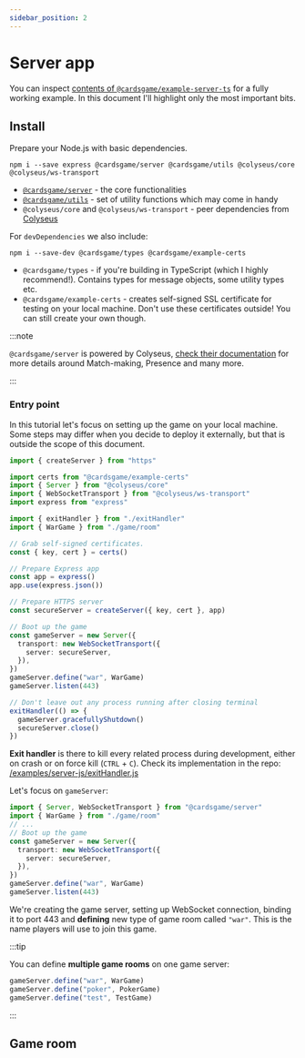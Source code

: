 ```yaml
---
sidebar_position: 2
---
```


# Server app

You can inspect [contents of `@cardsgame/example-server-ts`](https://github.com/Zielak/cardsGame/tree/development/examples/server-ts) for a fully working example. In this document I'll highlight only the most important bits.

## Install

Prepare your Node.js with basic dependencies.

```
npm i --save express @cardsgame/server @cardsgame/utils @colyseus/core @colyseus/ws-transport
```

- [`@cardsgame/server`](/api/server/) - the core functionalities
- [`@cardsgame/utils`](/api/utils/) - set of utility functions which may come in handy
- `@colyseus/core` and `@colyseus/ws-transport` - peer dependencies from [Colyseus](https://docs.colyseus.io/colyseus/)

For `devDependencies` we also include:

```
npm i --save-dev @cardsgame/types @cardsgame/example-certs
```

- `@cardsgame/types` - if you're building in TypeScript (which I highly recommend!). Contains types for message objects, some utility types etc.
- `@cardsgame/example-certs` - creates self-signed SSL certificate for testing on your local machine. Don't use these certificates outside! You can still create your own though.

:::note

`@cardsgame/server` is powered by Colyseus, [check their documentation](https://docs.colyseus.io/colyseus/server/api/) for more details around Match-making, Presence and many more.

:::

### Entry point

In this tutorial let's focus on setting up the game on your local machine. Some steps may differ when you decide to deploy it externally, but that is outside the scope of this document.

```ts title="/src/app.ts"
import { createServer } from "https"

import certs from "@cardsgame/example-certs"
import { Server } from "@colyseus/core"
import { WebSocketTransport } from "@colyseus/ws-transport"
import express from "express"

import { exitHandler } from "./exitHandler"
import { WarGame } from "./game/room"

// Grab self-signed certificates.
const { key, cert } = certs()

// Prepare Express app
const app = express()
app.use(express.json())

// Prepare HTTPS server
const secureServer = createServer({ key, cert }, app)

// Boot up the game
const gameServer = new Server({
  transport: new WebSocketTransport({
    server: secureServer,
  }),
})
gameServer.define("war", WarGame)
gameServer.listen(443)

// Don't leave out any process running after closing terminal
exitHandler(() => {
  gameServer.gracefullyShutdown()
  secureServer.close()
})
```

**Exit handler** is there to kill every related process during development, either on crash or on force kill (`CTRL` + `C`). Check its implementation in the repo: [/examples/server-js/exitHandler.js](https://github.com/Zielak/cardsGame/blob/development/examples/server-ts/src/exitHandler.ts)

Let's focus on `gameServer`:

```ts
import { Server, WebSocketTransport } from "@cardsgame/server"
import { WarGame } from "./game/room"
// ...
// Boot up the game
const gameServer = new Server({
  transport: new WebSocketTransport({
    server: secureServer,
  }),
})
gameServer.define("war", WarGame)
gameServer.listen(443)
```

We're creating the game server, setting up WebSocket connection, binding it to port 443 and **defining** new type of game room called `"war"`. This is the name players will use to join this game.

:::tip

You can define **multiple game rooms** on one game server:

```ts
gameServer.define("war", WarGame)
gameServer.define("poker", PokerGame)
gameServer.define("test", TestGame)
```

:::

## Game room
